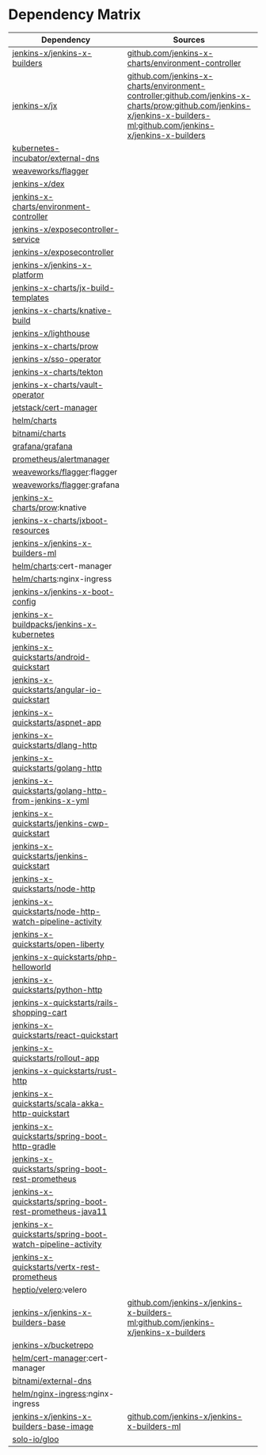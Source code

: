 # Dependency Matrix

Dependency | Sources | Version | Mismatched versions
---------- | ------- | ------- | -------------------
[jenkins-x/jenkins-x-builders](https://github.com/jenkins-x/jenkins-x-builders.git) | [github.com/jenkins-x-charts/environment-controller](https://github.com/jenkins-x-charts/environment-controller) | [2.0.1208-545](https://github.com/jenkins-x/jenkins-x-builders/releases/tag/v2.0.1208-545) | **0.1.758**: [github.com/jenkins-x-charts/environment-controller](https://github.com/jenkins-x-charts/environment-controller)
[jenkins-x/jx](https://github.com/jenkins-x/jx) | [github.com/jenkins-x-charts/environment-controller](https://github.com/jenkins-x-charts/environment-controller);[github.com/jenkins-x-charts/prow](https://github.com/jenkins-x-charts/prow);[github.com/jenkins-x/jenkins-x-builders-ml](https://github.com/jenkins-x/jenkins-x-builders-ml.git);[github.com/jenkins-x/jenkins-x-builders](https://github.com/jenkins-x/jenkins-x-builders.git) | [2.0.1208](https://github.com/jenkins-x/jx/releases/tag/v2.0.1208) | **2.0.1202**: [github.com/jenkins-x-charts/prow](https://github.com/jenkins-x-charts/prow);[github.com/jenkins-x/jenkins-x-builders-ml](https://github.com/jenkins-x/jenkins-x-builders-ml.git)<br>**2.0.806**: [github.com/jenkins-x-charts/environment-controller](https://github.com/jenkins-x-charts/environment-controller)
[kubernetes-incubator/external-dns](https://github.com/kubernetes-incubator/external-dns) |  | [2.19.0]() | 
[weaveworks/flagger](https://github.com/weaveworks/flagger) |  | [1.3.0]() | 
[jenkins-x/dex](https://github.com/jenkins-x/dex) |  | [2.13.23]() | 
[jenkins-x-charts/environment-controller](https://github.com/jenkins-x-charts/environment-controller) |  | [0.0.702](https://github.com/jenkins-x-charts/environment-controller/releases/tag/v0.0.702) | 
[jenkins-x/exposecontroller-service](https://github.com/jenkins-x/exposecontroller-service) |  | [1.0.7]() | 
[jenkins-x/exposecontroller](https://github.com/jenkins-x/exposecontroller) |  | [2.3.118](https://github.com/jenkins-x/exposecontroller/releases/tag/v2.3.118) | 
[jenkins-x/jenkins-x-platform](https://github.com/jenkins-x/jenkins-x-platform) |  | [2.0.1999](https://github.com/jenkins-x/jenkins-x-platform/releases/tag/v2.0.1999) | 
[jenkins-x-charts/jx-build-templates](https://github.com/jenkins-x-charts/jx-build-templates) |  | [0.0.1374]() | 
[jenkins-x-charts/knative-build](https://github.com/jenkins-x-charts/knative-build) |  | [0.1.19]() | 
[jenkins-x/lighthouse](https://github.com/jenkins-x/lighthouse) |  | [0.0.444]() | 
[jenkins-x-charts/prow](https://github.com/jenkins-x-charts/prow) |  | [0.0.1662](https://github.com/jenkins-x-charts/prow/releases/tag/v0.0.1662) | 
[jenkins-x/sso-operator](https://github.com/jenkins-x/sso-operator) |  | [1.2.41]() | 
[jenkins-x-charts/tekton](https://github.com/jenkins-x-charts/tekton) |  | [0.0.48]() | 
[jenkins-x-charts/vault-operator](https://github.com/jenkins-x-charts/vault-operator) |  | [0.3.2]() | 
[jetstack/cert-manager](https://github.com/jetstack/cert-manager) |  | [v0.9.1](https://github.com/jetstack/cert-manager/releases/tag/v0.9.1) | 
[helm/charts](https://github.com/helm/charts/tree/master/stable/nginx-ingress) |  | [1.17.1]() | 
[bitnami/charts](https://github.com/bitnami/charts/tree/master/bitnami/external-dns) |  | [2.10.2]() | 
[grafana/grafana](https://github.com/grafana/grafana) |  | [5.0.0](https://github.com/grafana/grafana/releases/tag/v5.0.0) | 
[prometheus/alertmanager](https://github.com/prometheus/alertmanager) |  | [10.4.0]() | 
[weaveworks/flagger](https://github.com/weaveworks/flagger):flagger |  | [0.23.0](https://github.com/weaveworks/flagger/releases/tag/0.23.0) | 
[weaveworks/flagger](https://github.com/weaveworks/flagger):grafana |  | [1.4.0]() | 
[jenkins-x-charts/prow](https://github.com/jenkins-x-charts/prow):knative |  | []() | 
[jenkins-x-charts/jxboot-resources](https://github.com/jenkins-x-charts/jxboot-resources) |  | [0.0.33]() | 
[jenkins-x/jenkins-x-builders-ml](https://github.com/jenkins-x/jenkins-x-builders-ml.git) |  | [0.1.1124](https://github.com/jenkins-x/jenkins-x-builders-ml/releases/tag/v0.1.1124) | 
[helm/charts](https://github.com/helm/charts/tree/master/stable/cert-manager):cert-manager |  | [0.6.7]() | 
[helm/charts](https://github.com/helm/charts/tree/master/stable/nginx-ingress):nginx-ingress |  | [1.24.7]() | 
[jenkins-x/jenkins-x-boot-config](https://github.com/jenkins-x/jenkins-x-boot-config) |  | [1.0.80](https://github.com/jenkins-x/jenkins-x-boot-config/releases/tag/v1.0.80) | 
[jenkins-x-buildpacks/jenkins-x-kubernetes](https://github.com/jenkins-x-buildpacks/jenkins-x-kubernetes) |  | [1.0.0](https://github.com/jenkins-x-buildpacks/jenkins-x-kubernetes/releases/tag/v1.0.0) | 
[jenkins-x-quickstarts/android-quickstart](https://github.com/jenkins-x-quickstarts/android-quickstart.git) |  | [1.0.0+d9e925718]() | 
[jenkins-x-quickstarts/angular-io-quickstart](https://github.com/jenkins-x-quickstarts/angular-io-quickstart.git) |  | [1.0.0+bec4b999a]() | 
[jenkins-x-quickstarts/aspnet-app](https://github.com/jenkins-x-quickstarts/aspnet-app.git) |  | [1.0.0+ce1da4a8f]() | 
[jenkins-x-quickstarts/dlang-http](https://github.com/jenkins-x-quickstarts/dlang-http.git) |  | [1.0.0+280f378d2]() | 
[jenkins-x-quickstarts/golang-http](https://github.com/jenkins-x-quickstarts/golang-http.git) |  | [1.0.0+068a14d5f]() | 
[jenkins-x-quickstarts/golang-http-from-jenkins-x-yml](https://github.com/jenkins-x-quickstarts/golang-http-from-jenkins-x-yml.git) |  | [1.0.0+ec39bbfac]() | 
[jenkins-x-quickstarts/jenkins-cwp-quickstart](https://github.com/jenkins-x-quickstarts/jenkins-cwp-quickstart.git) |  | [1.0.0+47fa4d9cd]() | 
[jenkins-x-quickstarts/jenkins-quickstart](https://github.com/jenkins-x-quickstarts/jenkins-quickstart.git) |  | [1.0.0+f31f27201]() | 
[jenkins-x-quickstarts/node-http](https://github.com/jenkins-x-quickstarts/node-http.git) |  | [1.0.0+3ed56e893]() | 
[jenkins-x-quickstarts/node-http-watch-pipeline-activity](https://github.com/jenkins-x-quickstarts/node-http-watch-pipeline-activity.git) |  | [1.0.0+09c7ed32d]() | 
[jenkins-x-quickstarts/open-liberty](https://github.com/jenkins-x-quickstarts/open-liberty.git) |  | [1.0.0+c21a1e0bf]() | 
[jenkins-x-quickstarts/php-helloworld](https://github.com/jenkins-x-quickstarts/php-helloworld.git) |  | [1.0.0+386ed8293]() | 
[jenkins-x-quickstarts/python-http](https://github.com/jenkins-x-quickstarts/python-http.git) |  | [1.0.0+ed258a723]() | 
[jenkins-x-quickstarts/rails-shopping-cart](https://github.com/jenkins-x-quickstarts/rails-shopping-cart.git) |  | [1.0.0+2712fbe9e]() | 
[jenkins-x-quickstarts/react-quickstart](https://github.com/jenkins-x-quickstarts/react-quickstart.git) |  | [1.0.0+f1e295591]() | 
[jenkins-x-quickstarts/rollout-app](https://github.com/jenkins-x-quickstarts/rollout-app.git) |  | [1.0.0+953a29100]() | 
[jenkins-x-quickstarts/rust-http](https://github.com/jenkins-x-quickstarts/rust-http.git) |  | [1.0.0+6a2f622ca]() | 
[jenkins-x-quickstarts/scala-akka-http-quickstart](https://github.com/jenkins-x-quickstarts/scala-akka-http-quickstart.git) |  | [1.0.0+d52c41a04]() | 
[jenkins-x-quickstarts/spring-boot-http-gradle](https://github.com/jenkins-x-quickstarts/spring-boot-http-gradle.git) |  | [1.0.0+6f0115ab3]() | 
[jenkins-x-quickstarts/spring-boot-rest-prometheus](https://github.com/jenkins-x-quickstarts/spring-boot-rest-prometheus.git) |  | [1.0.0+6c43e1d94]() | 
[jenkins-x-quickstarts/spring-boot-rest-prometheus-java11](https://github.com/jenkins-x-quickstarts/spring-boot-rest-prometheus-java11.git) |  | [1.0.0+7e487fce2]() | 
[jenkins-x-quickstarts/spring-boot-watch-pipeline-activity](https://github.com/jenkins-x-quickstarts/spring-boot-watch-pipeline-activity.git) |  | [1.0.0+177d75201]() | 
[jenkins-x-quickstarts/vertx-rest-prometheus](https://github.com/jenkins-x-quickstarts/vertx-rest-prometheus.git) |  | [1.0.0+fd180fd76]() | 
[heptio/velero](https://github.com/heptio/velero):velero |  | [2.7.4]() | 
[jenkins-x/jenkins-x-builders-base](https://github.com/jenkins-x/jenkins-x-builders-base) | [github.com/jenkins-x/jenkins-x-builders-ml](https://github.com/jenkins-x/jenkins-x-builders-ml.git);[github.com/jenkins-x/jenkins-x-builders](https://github.com/jenkins-x/jenkins-x-builders.git) | [0.0.79](https://github.com/jenkins-x/jenkins-x-builders-base/releases/tag/v0.0.79) | 
[jenkins-x/bucketrepo](https://github.com/jenkins-x/bucketrepo) |  | [0.1.27]() | 
[helm/cert-manager](https://github.com/helm/charts/tree/master/stable/cert-manager):cert-manager |  | [0.6.7]() | 
[bitnami/external-dns](https://github.com/bitnami/charts/tree/master/bitnami/external-dns) |  | [2.19.0]() | 
[helm/nginx-ingress](https://github.com/helm/charts/tree/master/stable/nginx-ingress):nginx-ingress |  | [1.29.0]() | 
[jenkins-x/jenkins-x-builders-base-image](https://github.com/jenkins-x/jenkins-x-builders-base-image) | [github.com/jenkins-x/jenkins-x-builders-ml](https://github.com/jenkins-x/jenkins-x-builders-ml.git) | [0.0.34]() | 
[solo-io/gloo](https://github.com/solo-io/gloo) |  | [1.3.9](https://github.com/solo-io/gloo/releases/tag/v1.3.9) | 
